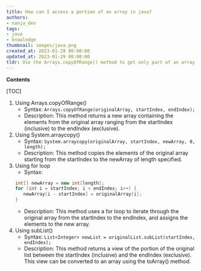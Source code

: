 ```yaml
---
title: How can I access a portion of an array in java?
authors:
- nanja_dev
tags:
- java
- knowledge
thumbnail: images/java.png
created_at: 2023-01-29 00:00:00
updated_at: 2023-01-29 00:00:00
tldr: Use the Arrays.copyOfRange() method to get only part of an array in Java.
---
```


**Contents**

[TOC]

1. Using Arrays.copyOfRange() 
   - Syntax: `Arrays.copyOfRange(originalArray, startIndex, endIndex);`
   - Description: This method returns a new array containing the elements from the original array ranging from the startIndex (inclusive) to the endIndex (exclusive).
2. Using System.arraycopy() 
   - Syntax: `System.arraycopy(originalArray, startIndex, newArray, 0, length);`
   - Description: This method copies the elements of the original array starting from the startIndex to the newArray of length specified.
3. Using for loop 
   - Syntax: 
   ```java
   int[] newArray = new int[length];
   for (int i = startIndex; i < endIndex; i++) {
      newArray[i - startIndex] = originalArray[i];
   }
   ```
   - Description: This method uses a for loop to iterate through the original array from the startIndex to the endIndex, and assigns the elements to the new array.
4. Using subList() 
   - Syntax: `List<Integer> newList = originalList.subList(startIndex, endIndex);`
   - Description: This method returns a view of the portion of the original list between the startIndex (inclusive) and the endIndex (exclusive). This view can be converted to an array using the toArray() method.
